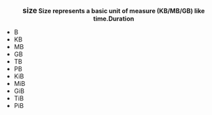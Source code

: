 <p align="center">
  <b>
    <span style="font-size:larger;">size</span>
  </b>
   <b>Size represents a basic unit of measure (KB/MB/GB) like time.Duration</b>
   <ul>
      <li>B</li>
      <li>KB</li>
      <li>MB</li>
      <li>GB</li>
      <li>TB</li>
      <li>PB</li>
      <li>KiB</li>
      <li>MiB</li>
      <li>GiB</li>
      <li>TiB</li>
      <li>PiB</li>
   </ul>
</p>
